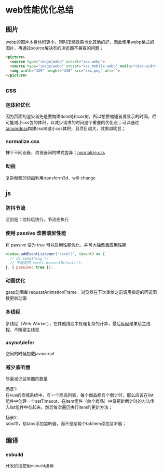 # web性能优化总结

## 图片

  webp的图片本身体积更小，同时压缩效果也比其他的好，因此使用webp格式的图片，再通过source解决有的浏览器不兼容的问题；

  ```html
  <picture>
    <source type="image/webp" srcset="xxx.webp">
    <source type="image/webp" srcset="xxx_mobile.webp" media="(max-width: 767px)">
    <img width="439" height="438" src="xxx.png" alt="">
  </picture>
  ```

## css

### 包体积优化

因为页面的渲染首先是要构建dom树和css树，所以想要缩短首屏显示的时间，尽可能减小css包的体积，以减少请求的时间是个重要的优化点；可以通过[tailwindcss](https://tailwindcss.com/)构建css来减小css体积，且项目越大，效果越明显；

### normalize.css

抹平不同设备，浏览器间的样式差异；[normalize.css](https://github.com/necolas/normalize.css)

### 动画

复杂频繁的动画利用transform3d、will-change

## js

### 防抖节流

区别是：防抖后执行，节流先执行

### 使用 passive 改善滚屏性能

将 passive 设为 true 可以启用性能优化，并可大幅改善应用性能

```js
window.addEventListener('scroll', (event) => {
  /* do something */
  // 不能使用 event.preventDefault();
}, { passive: true });
```

### 动画优化

gsap动画库
requestAnimationFrame：浏览器在下次重绘之前调用指定的回调函数更新动画

### 多线程

多线程（Web Worker），在其他线程中处理复杂的计算，最后返回结果给主线程，不阻塞主线程

### async\defer

空闲的时候加载javascript

### 减少监听器

尽量减少监听器的数量  

场景1:  
在vue的商城系统中，有一个商品列表，每个商品都有个倒计时，那么应该在list组件中创建一个setTimeout，在item组件（单个商品）中将更新倒计时的方法传入list组件中存起来，然后每次遍历执行item的更新方法；  

场景2:  
tabs中，给tabs添加监听器，而不是给每个tabItem添加监听器；

## 编译

### esbuild

开发阶段使用esbuild编译
